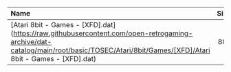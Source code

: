 |Name|Size|
|:---|---:|
|[Atari 8bit - Games - [XFD].dat](https://raw.githubusercontent.com/open-retrogaming-archive/dat-catalog/main/root/basic/TOSEC/Atari/8bit/Games/[XFD]/Atari 8bit - Games - [XFD].dat)|884|
